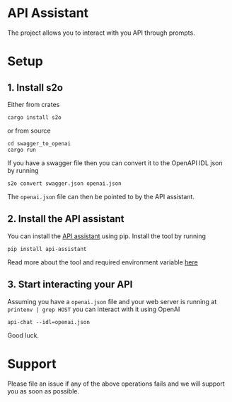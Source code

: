 # API Assistant

The project allows you to interact with you API through prompts. 

# Setup 

## 1. Install s2o 
Either from crates
```
cargo install s2o
```
or from source
```
cd swagger_to_openai
cargo run 
```

If you have a swagger file then you can convert it to the OpenAPI IDL json by running
```
s2o convert swagger.json openai.json
```

The `openai.json` file can then be pointed to by the API assistant. 

## 2. Install the API assistant 
You can install the [API assistant](https://pypi.org/project/api-assistant/) using pip. Install the tool by running
```
pip install api-assistant
```

Read more about the tool and required environment variable [here](./src/README.md) 

## 3. Start interacting your API

Assuming you have a `openai.json` file and your web server is running at `printenv | grep HOST` you can interact with it using OpenAI 
```
api-chat --idl=openai.json
```
Good luck. 

# Support
Please file an issue if any of the above operations fails and we will support you as soon as possible.
